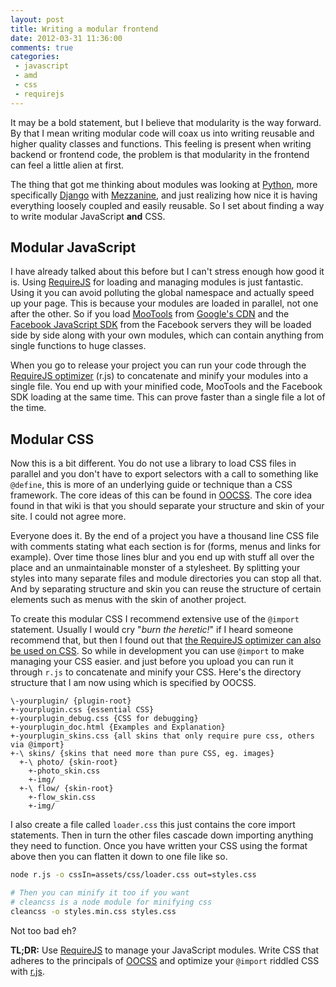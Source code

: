```yaml
---
layout: post
title: Writing a modular frontend
date: 2012-03-31 11:36:00
comments: true
categories:
 - javascript
 - amd
 - css
 - requirejs
---
```


It may be a bold statement, but I believe that modularity is the way forward. By that I mean writing modular code will coax us into writing reusable and higher quality classes and functions. This feeling is present when writing backend or frontend code, the problem is that modularity in the frontend can feel a little alien at first.

The thing that got me thinking about modules was looking at [Python](http://www.python.org/), more specifically [Django](https://www.djangoproject.com/) with [Mezzanine](http://mezzanine.jupo.org/), and just realizing how nice it is having everything loosely coupled and easily reusable. So I set about finding a way to write modular JavaScript **and** CSS.

<!-- more -->

## Modular JavaScript

I have already talked about this before but I can't stress enough how good it is. Using [RequireJS](http://requirejs.org/) for loading and managing modules is just fantastic. Using it you can avoid polluting the global namespace and actually speed up your page. This is because your modules are loaded in parallel, not one after the other. So if you load [MooTools](http://mootools.net/) from [Google's CDN](https://code.google.com/apis/libraries/devguide.html) and the [Facebook JavaScript SDK](https://developers.facebook.com/docs/reference/javascript/) from the Facebook servers they will be loaded side by side along with your own modules, which can contain anything from single functions to huge classes.

When you go to release your project you can run your code through the [RequireJS optimizer](http://requirejs.org/docs/optimization.html) (r.js) to concatenate and minify your modules into a single file. You end up with your minified code, MooTools and the Facebook SDK loading at the same time. This can prove faster than a single file a lot of the time.

## Modular CSS

Now this is a bit different. You do not use a library to load CSS files in parallel and you don't have to export selectors with a call to something like `@define`, this is more of an underlying guide or technique than a CSS framework. The core ideas of this can be found in [OOCSS](https://github.com/stubbornella/oocss/wiki). The core idea found in that wiki is that you should separate your structure and skin of your site. I could not agree more.

Everyone does it. By the end of a project you have a thousand line CSS file with comments stating what each section is for (forms, menus and links for example). Over time those lines blur and you end up with stuff all over the place and an unmaintainable monster of a stylesheet. By splitting your styles into many separate files and module directories you can stop all that. And by separating structure and skin you can reuse the structure of certain elements such as menus with the skin of another project.

To create this modular CSS I recommend extensive use of the `@import` statement. Usually I would cry "*burn the heretic!*" if I heard someone recommend that, but then I found out that [the RequireJS optimizer can also be used on CSS](http://requirejs.org/docs/optimization.html#onecss). So while in development you can use `@import` to make managing your CSS easier. and just before you upload you can run it through `r.js` to concatenate and minify your CSS. Here's the directory structure that I am now using which is specified by OOCSS.

```
\-yourplugin/ {plugin-root}  
+-yourplugin.css {essential CSS}  
+-yourplugin_debug.css {CSS for debugging} 
+-yourplugin_doc.html {Examples and Explanation}  
+-yourplugin_skins.css {all skins that only require pure css, others via @import}  
+-\ skins/ {skins that need more than pure CSS, eg. images}  
  +-\ photo/ {skin-root}  
    +-photo_skin.css  
    +-img/  
  +-\ flow/ {skin-root}  
    +-flow_skin.css  
    +-img/  
```

I also create a file called `loader.css` this just contains the core import statements. Then in turn the other files cascade down importing anything they need to function. Once you have written your CSS using the format above then you can flatten it down to one file like so.

```bash
node r.js -o cssIn=assets/css/loader.css out=styles.css

# Then you can minify it too if you want
# cleancss is a node module for minifying css
cleancss -o styles.min.css styles.css
```

Not too bad eh?

**TL;DR:** Use [RequireJS](http://requirejs.org/) to manage your JavaScript modules. Write CSS that adheres to the principals of [OOCSS](https://github.com/stubbornella/oocss/wiki) and optimize your `@import` riddled CSS with [r.js](http://requirejs.org/docs/optimization.html#onecss).